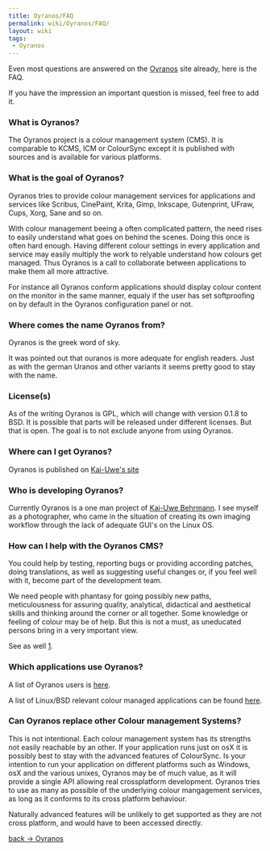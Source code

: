```yaml
---
title: Oyranos/FAQ
permalink: wiki/Oyranos/FAQ/
layout: wiki
tags:
 - Oyranos
---
```


Even most questions are answered on the
[Oyranos](http://www.oyranos.org) site already, here is the FAQ.

If you have the impression an important question is missed, feel free to
add it.

### What is Oyranos?

The Oyranos project is a colour management system (CMS). It is
comparable to KCMS, ICM or ColourSync except it is published with
sources and is available for various platforms.

### What is the goal of Oyranos?

Oyranos tries to provide colour management services for applications and
services like Scribus, CinePaint, Krita, Gimp, Inkscape, Gutenprint,
UFraw, Cups, Xorg, Sane and so on.

With colour management beeing a often complicated pattern, the need
rises to easily understand what goes on behind the scenes. Doing this
once is often hard enough. Having different colour settings in every
application and service may easily multiply the work to relyable
understand how colours get managed. Thus Oyranos is a call to
collaborate between applications to make them all more attractive.

For instance all Oyranos conform applications should display colour
content on the monitor in the same manner, equaly if the user has set
softproofing on by default in the Oyranos configuration panel or not.

### Where comes the name Oyranos from?

Oyranos is the greek word of sky.

It was pointed out that ouranos is more adequate for english readers.
Just as with the german Uranos and other variants it seems pretty good
to stay with the name.

### License(s)

As of the writing Oyranos is GPL, which will change with version 0.1.8
to BSD. It is possible that parts will be released under different
licenses. But that is open. The goal is to not exclude anyone from using
Oyranos.

### Where can I get Oyranos?

Oyranos is published on [Kai-Uwe's
site](http://www.behrmann.name/index.php?option=com_content&task=view&id=34&Itemid=68)

### Who is developing Oyranos?

Currently Oyranos is a one man project of [Kai-Uwe
Behrmann](http://www.behrmann.name). I see myself as a photographer, who
came in the situation of creating its own imaging workflow through the
lack of adequate GUI's on the Linux OS.

### How can I help with the Oyranos CMS?

You could help by testing, reporting bugs or providing according
patches, doing translations, as well as suggesting useful changes or, if
you feel well with it, become part of the development team.

We need people with phantasy for going possibly new paths,
meticulousness for assuring quality, analytical, didactical and
aesthetical skills and thinking around the corner or all together. Some
knowledge or feeling of colour may be of help. But this is not a must,
as uneducated persons bring in a very important view.

See as well [1](http://www.oyranos.org/#devel).

### Which applications use Oyranos?

A list of Oyranos users is [here](http://www.oyranos.org/#audience).

A list of Linux/BSD relevant colour managed applications can be found
[here](http://www.oyranos.org/wiki/index.php?title=Applications).

### Can Oyranos replace other Colour management Systems?

This is not intentional. Each colour management system has its strengths
not easily reachable by an other. If your application runs just on osX
it is possibly best to stay with the advanced features of ColourSync. Is
your intention to run your application on different platforms such as
Windows, osX and the various unixes, Oyranos may be of much value, as it
will provide a single API allowing real crossplatform development.
Oyranos tries to use as many as possible of the underlying colour
mangagement services, as long as it conforms to its cross platform
behaviour.

Naturally advanced features will be unlikely to get supported as they
are not cross platform, and would have to been accessed directly.

[back -&gt; Oyranos](/wiki/Oyranos "wikilink")
